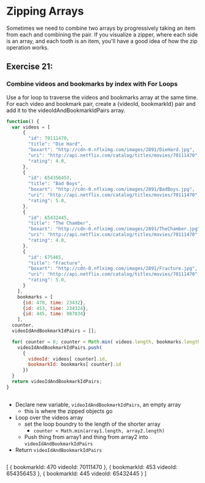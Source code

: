 # Zipping Arrays
Sometimes we need to combine two arrays by progressively taking an item from each and combining the pair. If you visualize a zipper, where each side is an array, and each tooth is an item, you'll have a good idea of how the zip operation works.  
## Exercise 21: 
### Combine videos and bookmarks by index with For Loops
Use a for loop to traverse the videos and bookmarks array at the same time. For each video and bookmark pair, create a {videoId, bookmarkId} pair and add it to the videoIdAndBookmarkIdPairs array.


```js
function() {
  var videos = [
      {
        "id": 70111470,
        "title": "Die Hard",
        "boxart": "http://cdn-0.nflximg.com/images/2891/DieHard.jpg",
        "uri": "http://api.netflix.com/catalog/titles/movies/70111470",
        "rating": 4.0,
      },
      {
        "id": 654356453,
        "title": "Bad Boys",
        "boxart": "http://cdn-0.nflximg.com/images/2891/BadBoys.jpg",
        "uri": "http://api.netflix.com/catalog/titles/movies/70111470",
        "rating": 5.0,
      },
      {
        "id": 65432445,
        "title": "The Chamber",
        "boxart": "http://cdn-0.nflximg.com/images/2891/TheChamber.jpg",
        "uri": "http://api.netflix.com/catalog/titles/movies/70111470",
        "rating": 4.0,
      },
      {
        "id": 675465,
        "title": "Fracture",
        "boxart": "http://cdn-0.nflximg.com/images/2891/Fracture.jpg",
        "uri": "http://api.netflix.com/catalog/titles/movies/70111470",
        "rating": 5.0,
      }
    ],
    bookmarks = [
      {id: 470, time: 23432},
      {id: 453, time: 234324},
      {id: 445, time: 987834}
    ],
  counter,
  videoIdAndBookmarkIdPairs = [];

  for( counter = 0; counter < Math.min( videos.length, bookmarks.length); counter++){
    videoIdAndBookmarkIdPairs.push(
      {
        videoId: videos[ counter].id, 
        bookmarkId: bookmarks[ counter].id
      })
  }
  return videoIdAndBookmarkIdPairs;
}
    
```

* Declare new variable, `videoIdAndBookmarkIdPairs`, an empty array
  - this is where the zipped objects go
* Loop over the videos array
  - set the loop boundry to the length of the shorter array 
    + `counter < Math.min(array1.length, array2.length)`
  - Push thing from array1 and thing from array2 into `videoIdAndBookmarkIdPairs`
* Return `videoIdAndBookmarkIdPairs`

>```js
[
    {
      bookmarkId: 470
      videoId: 70111470
    },
    {
      bookmarkId: 453
      videoId: 654356453
    },
    {
      bookmarkId: 445
      videoId: 65432445
    }
]

```



